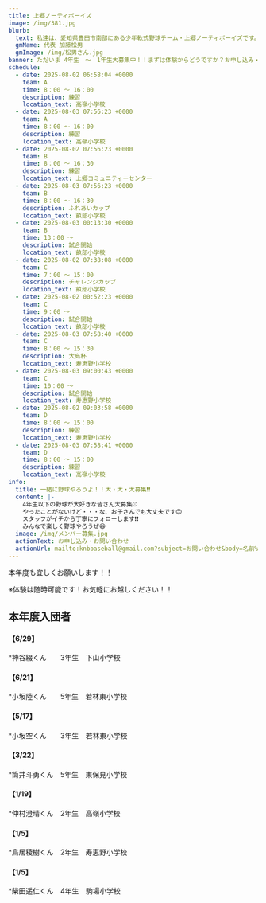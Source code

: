 ```yaml
---
title: 上郷ノーティボーイズ
image: /img/381.jpg
blurb:
  text: 私達は、愛知県豊田市南部にある少年軟式野球チーム・上郷ノーティボーイズです。野球を愛する少年・少女達の夢を育み、軟式野球を正しく指導し、体力向上と礼儀を養成します。また、親友同士の友情と交歓の場を与え、規則正しい明朗な少年・少女を育成することを目的としています。
  gmName: 代表 加藤松男
  gmImage: /img/松男さん.jpg
banner: ただいま 4年生　～　1年生大募集中！！まずは体験からどうですか？お申し込み・お問い合わせはお気軽にどうぞ！！
schedule:
  - date: 2025-08-02 06:58:04 +0000
    team: A
    time: 8：00 ～ 16：00
    description: 練習
    location_text: 高嶺小学校
  - date: 2025-08-03 07:56:23 +0000
    team: A
    time: 8：00 ～ 16：00
    description: 練習
    location_text: 高嶺小学校
  - date: 2025-08-02 07:56:23 +0000
    team: B
    time: 8：00 ～ 16：30
    description: 練習
    location_text: 上郷コミュニティーセンター
  - date: 2025-08-03 07:56:23 +0000
    team: B
    time: 8：00 ～ 16：30
    description: ふれあいカップ
    location_text: 畝部小学校
  - date: 2025-08-03 00:13:30 +0000
    team: B
    time: 13：00 ～
    description: 試合開始
    location_text: 畝部小学校
  - date: 2025-08-02 07:38:08 +0000
    team: C
    time: 7：00 ～ 15：00
    description: チャレンジカップ
    location_text: 畝部小学校
  - date: 2025-08-02 00:52:23 +0000
    team: C
    time: 9：00 ～
    description: 試合開始
    location_text: 畝部小学校
  - date: 2025-08-03 07:58:40 +0000
    team: C
    time: 8：00 ～ 15：30
    description: 大島杯
    location_text: 寿恵野小学校
  - date: 2025-08-03 09:00:43 +0000
    team: C
    time: 10：00 ～
    description: 試合開始
    location_text: 寿恵野小学校
  - date: 2025-08-02 09:03:58 +0000
    team: D
    time: 8：00 ～ 15：00
    description: 練習
    location_text: 寿恵野小学校
  - date: 2025-08-03 07:58:41 +0000
    team: D
    time: 8：00 ～ 15：00
    description: 練習
    location_text: 高嶺小学校
info:
  title: 一緒に野球やろうよ！！大・大・大募集❗❗
  content: |-
    4年生以下の野球が大好きな皆さん大募集⚾
    やったことがないけど・・・な、お子さんでも大丈夫です😊
    スタッフがイチから丁寧にフォローします❗❗
    みんなで楽しく野球やろうぜ😆
  image: /img/メンバー募集.jpg
  actionText: お申し込み・お問い合わせ
  actionUrl: mailto:knbbaseball@gmail.com?subject=お問い合わせ&body=名前%20%3A%0D%0Aふりがな%20%3A%0D%0A電話%20%3A%0D%0A学校名%20%3A%0D%0A学年%20%3A%0D%0Aお問い合せ内容%20%3A（例、体験・見学・入団希望）
---
```

本年度も宜しくお願いします！！


※体験は随時可能です！お気軽にお越しください！！

## 本年度入団者

#### 【6/29】

*神谷綴くん　　3年生　下山小学校

#### 【6/21】

*小坂陸くん　　5年生　若林東小学校

#### 【5/17】

*小坂空くん　　3年生　若林東小学校

#### 【3/22】

*筒井斗勇くん　5年生　東保見小学校

#### 【1/19】

*仲村澄晴くん　2年生　高嶺小学校

#### 【1/5】

*鳥居稜樹くん　2年生　寿恵野小学校

#### 【1/5】

*柴田遥仁くん　4年生　駒場小学校

